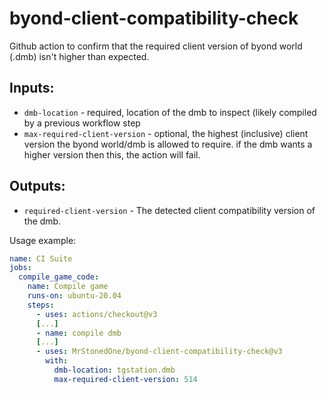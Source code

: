 # byond-client-compatibility-check
Github action to confirm that the required client version of byond world (.dmb) isn't higher than expected.

## Inputs:

* `dmb-location` - required, location of the dmb to inspect (likely compiled by a previous workflow step
* `max-required-client-version` - optional, the highest (inclusive) client version the byond world/dmb is allowed to require. if the dmb wants a higher version then this, the action will fail.

## Outputs:
* `required-client-version` - The detected client compatibility version of the dmb.

Usage example:

```yml
name: CI Suite
jobs:
  compile_game_code:
    name: Compile game
    runs-on: ubuntu-20.04
    steps:
      - uses: actions/checkout@v3
      [...]
      - name: compile dmb
      [...]
      - uses: MrStonedOne/byond-client-compatibility-check@v3
        with:
          dmb-location: tgstation.dmb
          max-required-client-version: 514
```
